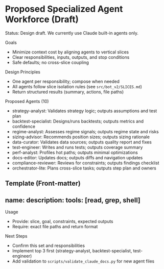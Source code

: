 # Proposed Specialized Agent Workforce (Draft)

Status: Design draft. We currently use Claude built-in agents only.

Goals
- Minimize context cost by aligning agents to vertical slices
- Clear responsibilities, inputs, outputs, and stop conditions
- Safe defaults; no cross-slice coupling

Design Principles
- One agent per responsibility; compose when needed
- All agents follow slice isolation rules (see `src/bot_v2/SLICES.md`)
- Return structured results (summary, actions, file paths)

Proposed Agents (10)
- strategy-analyst: Validates strategy logic; outputs assumptions and test plan
- backtest-specialist: Designs/runs backtests; outputs metrics and confidence
- regime-analyst: Assesses regime signals; outputs regime state and risks
- sizing-advisor: Recommends position sizes; outputs sizing rationale
- data-curator: Validates data sources; outputs quality report and fixes
- test-engineer: Writes and runs tests; outputs coverage summary
- perf-analyst: Profiles hot paths; outputs minimal optimizations
- docs-editor: Updates docs; outputs diffs and navigation updates
- compliance-reviewer: Reviews for constraints; outputs findings checklist
- orchestrator-lite: Plans cross-slice tasks; outputs step plan and owners

Template (Front-matter)
---
name: <agent-name>
description: <short purpose>
tools: [read, grep, shell]
---

Usage
- Provide: slice, goal, constraints, expected outputs
- Require: exact file paths and return format

Next Steps
- Confirm this set and responsibilities
- Implement top 3 first (strategy-analyst, backtest-specialist, test-engineer)
- Add validation to `scripts/validate_claude_docs.py` for new agent files

